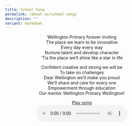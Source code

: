 ```yaml
---
title: School Song
permalink: /about-us/school-song/
description: ""
variant: markdown
---
```

<center> Wellington Primary forever inviting <br>
The place we learn to be innovative <br>
Every day every way <br>
Nurture talent and develop character <br>
'Tis the place we’ll shine like a star in life

<p> 

Confident creative and strong we will be <br>
To take on challenges <br>
Dear Wellington we’ll make you proud <br>
We’ll share and care for every one <br>
Empowerment through education <br>
Our mentor Wellington Primary&nbsp;*Wellington*!
</p><p>

[Play song](https://drive.google.com/file/d/18pnWq78vQiouiYF54hMjC2ex_9IBdxYp/view?usp=sharing)<br>
<audio src="http://docs.google.com/uc?export=open&amp;id=18pnWq78vQiouiYF54hMjC2ex_9IBdxYp" controls=""></audio></p></center>